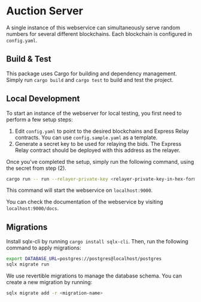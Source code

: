 # Auction Server

A single instance of this webservice can simultaneously serve random numbers for several different blockchains.
Each blockchain is configured in `config.yaml`.

## Build & Test

This package uses Cargo for building and dependency management.
Simply run `cargo build` and `cargo test` to build and test the project.

## Local Development

To start an instance of the webserver for local testing, you first need to perform a few setup steps:

1. Edit `config.yaml` to point to the desired blockchains and Express Relay contracts. You can use `config.sample.yaml` as a template.
2. Generate a secret key to be used for relaying the bids. The Express Relay contract should be deployed with this address as the relayer.

Once you've completed the setup, simply run the following command, using the secret from step (2).

```bash
cargo run -- run --relayer-private-key <relayer-private-key-in-hex-format>
```

This command will start the webservice on `localhost:9000`.

You can check the documentation of the webservice by visiting `localhost:9000/docs`.

## Migrations

Install sqlx-cli by running `cargo install sqlx-cli`. Then, run the following command to apply migrations:

```bash
export DATABASE_URL=postgres://postgres@localhost/postgres
sqlx migrate run
```

We use revertible migrations to manage the database schema. You can create a new migration by running:

```bash
sqlx migrate add -r <migration-name>
```
